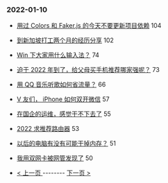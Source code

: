 ### 2022-01-10 
- [用过 Colors 和 Faker.js 的今天不要更新项目依赖](https://www.v2ex.com/t/827224) 104
- [到新加坡打工两个月的经历分享](https://www.v2ex.com/t/827199) 102
- [Win 下大家用什么输入法？](https://www.v2ex.com/t/827232) 74
- [迫于 2022 年到了，给父母买手机推荐哪家强呢？](https://www.v2ex.com/t/827237) 73
- [用 QQ 音乐听歌如何省流量？](https://www.v2ex.com/t/827208) 66
- [V 友们， iPhone 如何双开微信](https://www.v2ex.com/t/827238) 57
- [在国企的运维，感觉干不下去了](https://www.v2ex.com/t/827241) 55
- [2022 求推荐路由器](https://www.v2ex.com/t/827212) 53
- [以后的电脑有没有可能干掉内存？](https://www.v2ex.com/t/827298) 51
- [我用双网卡被网管发现了](https://www.v2ex.com/t/827166) 50 

- [ < 上一页 ](https://github.com/able8/v2ex-hot-record/blob/master/2022-01-09.md) -------- [ 下一页 > ](https://github.com/able8/v2ex-hot-record/blob/master/2022-01-11.md)